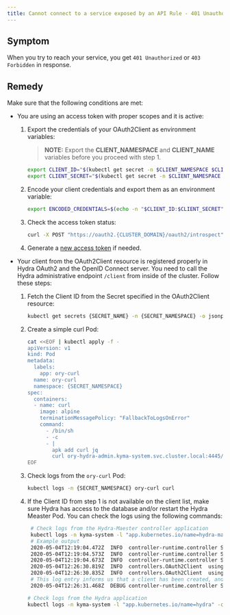 ```yaml
---
title: Cannot connect to a service exposed by an API Rule - 401 Unauthorized or 403 Forbidden
---
```


## Symptom

When you try to reach your service, you get `401 Unauthorized` or `403 Forbidden` in response.

## Remedy

Make sure that the following conditions are met:

- You are using an access token with proper scopes and it is active:

  1. Export the credentials of your OAuth2Client as environment variables:

      > **NOTE:** Export the **CLIENT_NAMESPACE** and **CLIENT_NAME** variables before you proceed with step 1.
      
      ```bash
      export CLIENT_ID="$(kubectl get secret -n $CLIENT_NAMESPACE $CLIENT_NAME -o jsonpath='{.data.client_id}' | base64 --decode)"
      export CLIENT_SECRET="$(kubectl get secret -n $CLIENT_NAMESPACE $CLIENT_NAME -o jsonpath='{.data.client_secret}' | base64 --decode)"
      ```

  2. Encode your client credentials and export them as an environment variable:

      ```bash
      export ENCODED_CREDENTIALS=$(echo -n "$CLIENT_ID:$CLIENT_SECRET" | base64)
      ```

  3. Check the access token status:

      ```bash
      curl -X POST "https://oauth2.{CLUSTER_DOMAIN}/oauth2/introspect" -H "Authorization: Basic $ENCODED_CREDENTIALS" -F "token={ACCESS_TOKEN}"
      ```

  4. Generate a [new access token](../../../03-tutorials/00-api-exposure/apix-05-expose-and-secure-workload-oauth2.md#register-an-oauth2-client-and-get-tokens) if needed.

- Your client from the OAuth2Client resource is registered properly in Hydra OAuth2 and the OpenID Connect server. You need to call the Hydra administrative endpoint `/client` from inside of the cluster. Follow these steps:

  1. Fetch the Client ID from the Secret specified in the OAuth2Client resource:

      ```bash
      kubectl get secrets {SECRET_NAME} -n {SECRET_NAMESPACE} -o jsonpath='{ .data.client_id }' | base64 --decode
      ```

  2. Create a simple curl Pod:

      ```bash
      cat <<EOF | kubectl apply -f -
      apiVersion: v1
      kind: Pod
      metadata:
        labels:
          app: ory-curl
        name: ory-curl
        namespace: {SECRET_NAMESPACE}
      spec:
        containers:
        - name: curl
          image: alpine
          terminationMessagePolicy: "FallbackToLogsOnError"
          command:
            - /bin/sh
            - -c
            - |
              apk add curl jq
              curl ory-hydra-admin.kyma-system.svc.cluster.local:4445/clients | jq '.'
      EOF
      ```

  3. Check logs from the `ory-curl` Pod:

      ```bash
      kubectl logs -n {SECRET_NAMESPACE} ory-curl curl
      ```

  4. If the Client ID from step 1 is not available on the client list, make sure Hydra has access to the database and/or restart the Hydra Measter Pod. You can check the logs using the following commands:

     ```bash
      # Check logs from the Hydra-Maester controller application
      kubectl logs -n kyma-system -l "app.kubernetes.io/name=hydra-maester" -c hydra-maester
      # Example output
      2020-05-04T12:19:04.472Z  INFO  controller-runtime.controller Starting EventSource  {"controller": "oauth2client", "source": "kind source: /, Kind="}2020-05-04T12:19:04.472Z  INFO  setup starting manager
      2020-05-04T12:19:04.573Z  INFO  controller-runtime.controller Starting Controller {"controller": "oauth2client"}
      2020-05-04T12:19:04.673Z  INFO  controller-runtime.controller Starting workers  {"controller": "oauth2client", "worker count": 1}
      2020-05-04T12:26:30.819Z  INFO  controllers.OAuth2Client  using default client
      2020-05-04T12:26:30.835Z  INFO  controllers.OAuth2Client  using default client
      # This log entry informs us that a client has been created, and should be visible within Hydra
      2020-05-04T12:26:31.468Z  DEBUG controller-runtime.controller Successfully Reconciled {"controller": "oauth2client", "request": "test-ns/test-client"}
      ```

      ```bash
      # Check logs from the Hydra application
      kubectl logs -n kyma-system -l "app.kubernetes.io/name=hydra" -c hydra
      ```

